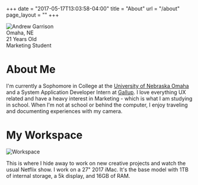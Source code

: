 +++
date = "2017-05-17T13:03:58-04:00"
title = "About"
url = "/about"
page_layout = ""
+++


<img class="c-image--profile" src="/img/andrewgarrison.jpg" title="Profile Picture" alt="Andrew Garrison" />

<div class="c-info">
    <div class="c-info__location">Omaha, NE</div>
    <div class="c-info__age">21 Years Old</div>
    <div class="c-info__occupation">Marketing Student</div>
    <div class="c-info__social">
        <a class="c-info__social-icon" href="//www.linkedin.com/in/andrewtategarrison/"><i class="fab fa-linkedin-in fa-2x"></i></a>
        <a class="c-info__social-icon" href="//github.com/andrewgarrison"><i class="fab fa-github fa-2x"></i></a>
        <a class="c-info__social-icon" href="//twitter.com/Andrew_Garrison"><i class="fab fa-twitter fa-2x"></i></a>
        <a class="c-info__social-icon" href="//www.instagram.com/andrew_garrison/"><i class="fab fa-instagram fa-2x"></i></a>
    </div>
</div>

# About Me

I'm currently a Sophomore in College at the <a href="//www.unomaha.edu/" title="www.unomaha.edu">University of Nebraska Omaha</a> and a System Application Developer Intern at <a href="//www.gallup.com/home.aspx" title="www.gallup.com">Gallup</a>. I love everything UX related and have a heavy interest in Marketing - which is what I am studying in school. When I'm not at school or behind the computer, I enjoy traveling and documenting experiences with my camera.


# My Workspace

![Workspace](/img/workspace.jpg "Andrew's Desk and Computer")

This is where I hide away to work on new creative projects and watch the usual Netflix show. I work on a 27" 2017 iMac. It's the base model with 1TB of internal storage, a 5k display, and 16GB of RAM.
